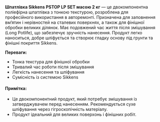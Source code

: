 **Шпатлівка Sikkens PSTOP LP SET масою 2 кг** — це двокомпонентна поліефірна шпатлівка з тонкою текстурою, розроблена для професійного використання в авторемонті. Призначена для заповнення вм’ятин і нерівностей на сталевих поверхнях, а також для фінішної обробки великих ділянок. Має подовжений час життя після змішування (Long Potlife), що забезпечує зручність нанесення. Продукт легко наноситься, добре шліфується та створює гладку основу під грунти та фінішні покриття Sikkens.

**Переваги:**

- Тонка текстура для фінішної обробки
- Тривалий час роботи після змішування
- Легкість нанесення та шліфування
- Сумісність із системою Sikkens

#### Примітка:

- Це двокомпонентний продукт, який потребує змішування із затверджувачем перед нанесенням. Рекомендується сухе шліфування через гігроскопічність матеріалу.
- Продукт ідеальний для великих поверхонь і фінішних робіт.
